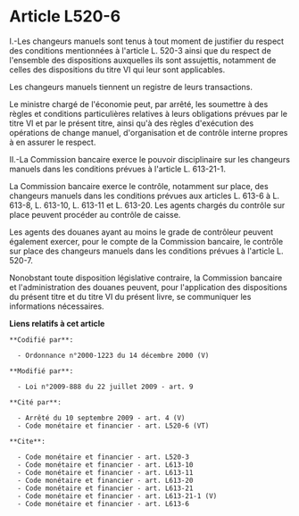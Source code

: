 # Article L520-6

I.-Les changeurs manuels sont tenus à tout moment de justifier du respect des conditions mentionnées à l'article L. 520-3
ainsi que du respect de l'ensemble des dispositions auxquelles ils sont assujettis, notamment de celles des dispositions du
titre VI qui leur sont applicables. 

Les changeurs manuels tiennent un registre de leurs transactions. 

Le ministre chargé de l'économie peut, par arrêté, les soumettre à des règles et conditions particulières relatives à leurs
obligations prévues par le titre VI et par le présent titre, ainsi qu'à des règles d'exécution des opérations de change
manuel, d'organisation et de contrôle interne propres à en assurer le respect. 

II.-La Commission bancaire exerce le pouvoir disciplinaire sur les changeurs manuels dans les conditions prévues à l'article
L. 613-21-1.

La Commission bancaire exerce le contrôle, notamment sur place, des changeurs manuels dans les conditions prévues aux
articles L. 613-6 à L. 613-8, L. 613-10, L. 613-11 et L. 613-20. Les agents chargés du contrôle sur place peuvent procéder au
contrôle de caisse. 

Les agents des douanes ayant au moins le grade de contrôleur peuvent également exercer, pour le compte de la Commission
bancaire, le contrôle sur place des changeurs manuels dans les conditions prévues à l'article L. 520-7. 

Nonobstant toute disposition législative contraire, la Commission bancaire et l'administration des douanes peuvent, pour
l'application des dispositions du présent titre et du titre VI du présent livre, se communiquer les informations nécessaires.

**Liens relatifs à cet article**

	**Codifié par**:

	  - Ordonnance n°2000-1223 du 14 décembre 2000 (V)

	**Modifié par**:

	  - Loi n°2009-888 du 22 juillet 2009 - art. 9

	**Cité par**:

	  - Arrêté du 10 septembre 2009 - art. 4 (V)
	  - Code monétaire et financier - art. L520-6 (VT)

	**Cite**:

	  - Code monétaire et financier - art. L520-3
	  - Code monétaire et financier - art. L613-10
	  - Code monétaire et financier - art. L613-11
	  - Code monétaire et financier - art. L613-20
	  - Code monétaire et financier - art. L613-21
	  - Code monétaire et financier - art. L613-21-1 (V)
	  - Code monétaire et financier - art. L613-6
